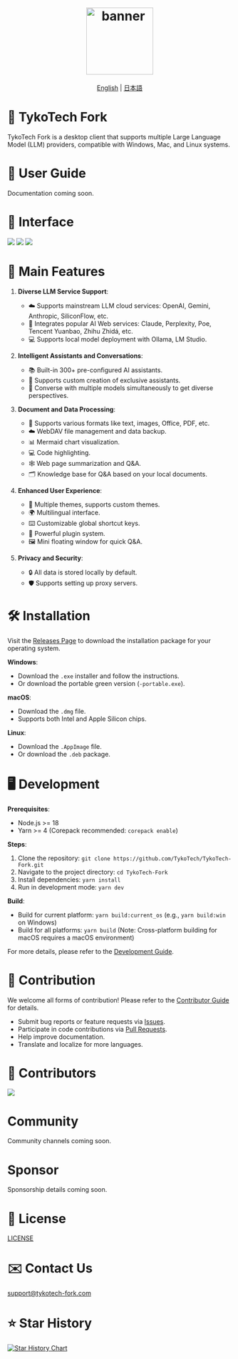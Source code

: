 <h1 align="center">
  <a href="https://github.com/TykoTech/TykoTech-Fork/releases">
    <img src="https://github.com/TykoTech/TykoTech-Fork/blob/main/build/icon.png?raw=true" width="150" height="150" alt="banner" />
  </a>
</h1>
<p align="center">
  <a href="https://github.com/TykoTech/TykoTech-Fork">English</a> | <a href="./README.ja.md">日本語</a>
</p>
<div align="center">
 <!-- Links to original project's promotional sites removed -->
</div>

# 🍒 TykoTech Fork

TykoTech Fork is a desktop client that supports multiple Large Language Model
(LLM) providers, compatible with Windows, Mac, and Linux systems.

<!-- Community links removed/placeholders for TykoTech Fork -->
<!-- 👏 Welcome to join [Telegram Group](placeholder_telegram_link)｜[Discord](placeholder_discord_link) | [QQ Group](placeholder_qq_link) -->

<!-- Sponsorship link removed/placeholder for TykoTech Fork -->
<!-- ❤️ Like TykoTech Fork? Star it 🌟 or [Sponsor Developer](placeholder_sponsor_link)! ❤️ -->

# 📖 User Guide

<!-- Documentation link removed/placeholder for TykoTech Fork -->
<!-- https://docs.tykotech-fork.com -->

Documentation coming soon.

# 🌠 Interface

![](https://github.com/user-attachments/assets/082efa42-c4df-4863-a9cb-80435cecce0f)
![](https://github.com/user-attachments/assets/f8411a65-c51f-47d3-9273-62ae384cc6f1)
![](https://github.com/user-attachments/assets/0d235b3e-65ae-45ab-987f-8dbe003c52be)

# 🌟 Main Features

1. **Diverse LLM Service Support**:
   - ☁️ Supports mainstream LLM cloud services: OpenAI, Gemini, Anthropic,
     SiliconFlow, etc.
   - 🔗 Integrates popular AI Web services: Claude, Perplexity, Poe, Tencent
     Yuanbao, Zhihu Zhidá, etc.
   - 💻 Supports local model deployment with Ollama, LM Studio.

2. **Intelligent Assistants and Conversations**:
   - 📚 Built-in 300+ pre-configured AI assistants.
   - 🤖 Supports custom creation of exclusive assistants.
   - 💬 Converse with multiple models simultaneously to get diverse
     perspectives.

3. **Document and Data Processing**:
   - 📄 Supports various formats like text, images, Office, PDF, etc.
   - ☁️ WebDAV file management and data backup.
   - 📊 Mermaid chart visualization.
   - 💻 Code highlighting.
   - 🕸️ Web page summarization and Q&A.
   - 🗂️ Knowledge base for Q&A based on your local documents.

4. **Enhanced User Experience**:
   - 🎨 Multiple themes, supports custom themes.
   - 🌍 Multilingual interface.
   - ⌨️ Customizable global shortcut keys.
   - 🔧 Powerful plugin system.
   - 🖼️ Mini floating window for quick Q&A.

5. **Privacy and Security**:
   - 🔒 All data is stored locally by default.
   - 🛡️ Supports setting up proxy servers.

# 🛠️ Installation

Visit the [Releases Page](https://github.com/TykoTech/TykoTech-Fork/releases) to
download the installation package for your operating system.

**Windows**:

- Download the `.exe` installer and follow the instructions.
- Or download the portable green version (`-portable.exe`).

**macOS**:

- Download the `.dmg` file.
- Supports both Intel and Apple Silicon chips.

**Linux**:

- Download the `.AppImage` file.
- Or download the `.deb` package.

# 🖥️ Development

**Prerequisites**:

- Node.js >= 18
- Yarn >= 4 (Corepack recommended: `corepack enable`)

**Steps**:

1. Clone the repository:
   `git clone https://github.com/TykoTech/TykoTech-Fork.git`
2. Navigate to the project directory: `cd TykoTech-Fork`
3. Install dependencies: `yarn install`
4. Run in development mode: `yarn dev`

**Build**:

- Build for current platform: `yarn build:current_os` (e.g., `yarn build:win` on
  Windows)
- Build for all platforms: `yarn build` (Note: Cross-platform building for macOS
  requires a macOS environment)

For more details, please refer to the [Development Guide](dev.md).

# 🤝 Contribution

We welcome all forms of contribution! Please refer to the
[Contributor Guide](../CONTRIBUTING.md) for details.

- Submit bug reports or feature requests via
  [Issues](https://github.com/TykoTech/TykoTech-Fork/issues).
- Participate in code contributions via
  [Pull Requests](https://github.com/TykoTech/TykoTech-Fork/pulls).
- Help improve documentation.
- Translate and localize for more languages.

# 🚀 Contributors

<a href="https://github.com/TykoTech/TykoTech-Fork/graphs/contributors">
  <img src="https://contrib.rocks/image?repo=TykoTech/TykoTech-Fork" />
</a>

# Community

<!-- Community links removed/placeholders for TykoTech Fork -->
<!-- [Telegram](placeholder_telegram_link) | [Email](mailto:support@tykotech-fork.com) | [Twitter](placeholder_twitter_link) -->

Community channels coming soon.

# Sponsor

<!-- Sponsorship link removed/placeholder for TykoTech Fork -->
<!-- [Buy Me a Coffee](placeholder_sponsor_link) -->

Sponsorship details coming soon.

# 📃 License

[LICENSE](../LICENSE)

# ✉️ Contact Us

support@tykotech-fork.com

# ⭐️ Star History

[![Star History Chart](https://api.star-history.com/svg?repos=TykoTech/TykoTech-Fork&type=Timeline)](https://star-history.com/#TykoTech/TykoTech-Fork&Timeline)
